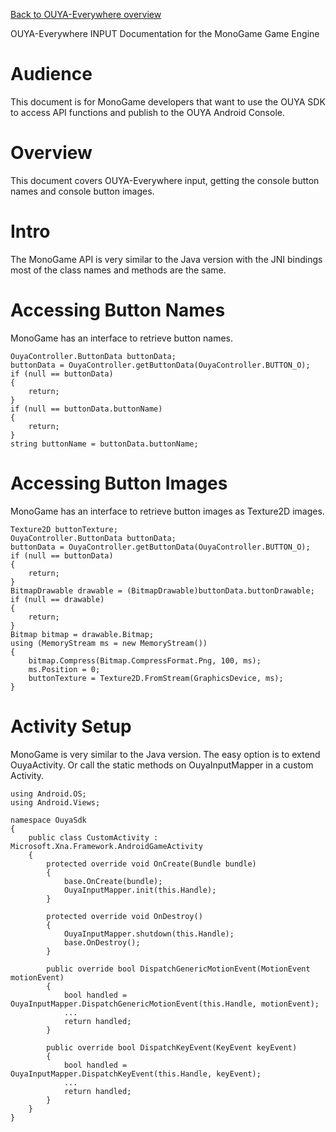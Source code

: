 [Back to OUYA-Everywhere overview](https://github.com/ouya/docs/blob/1.0.12/ouya-everywhere.md)


OUYA-Everywhere INPUT Documentation for the MonoGame Game Engine

# Audience #

This document is for MonoGame developers that want to use the OUYA SDK to access API functions and publish to the OUYA Android Console.

# Overview #

This document covers OUYA-Everywhere input, getting the console button names and console button images.

# Intro #

The MonoGame API is very similar to the Java version with the JNI bindings most of the class names and methods are the same.

# Accessing Button Names #

MonoGame has an interface to retrieve button names.

```
OuyaController.ButtonData buttonData;
buttonData = OuyaController.getButtonData(OuyaController.BUTTON_O);
if (null == buttonData)
{
	return;
}
if (null == buttonData.buttonName)
{
	return;
}
string buttonName = buttonData.buttonName;
```

# Accessing Button Images #

MonoGame has an interface to retrieve button images as Texture2D images.

```
Texture2D buttonTexture;
OuyaController.ButtonData buttonData;
buttonData = OuyaController.getButtonData(OuyaController.BUTTON_O);
if (null == buttonData)
{
	return;
}
BitmapDrawable drawable = (BitmapDrawable)buttonData.buttonDrawable;
if (null == drawable)
{
	return;
}
Bitmap bitmap = drawable.Bitmap;
using (MemoryStream ms = new MemoryStream())
{
	bitmap.Compress(Bitmap.CompressFormat.Png, 100, ms);
	ms.Position = 0;
	buttonTexture = Texture2D.FromStream(GraphicsDevice, ms);
}
```

# Activity Setup #

MonoGame is very similar to the Java version. The easy option is to extend OuyaActivity. Or call the static methods on OuyaInputMapper in a custom Activity.

```
using Android.OS;
using Android.Views;

namespace OuyaSdk
{
    public class CustomActivity : Microsoft.Xna.Framework.AndroidGameActivity
    {
        protected override void OnCreate(Bundle bundle)
        {
            base.OnCreate(bundle);
            OuyaInputMapper.init(this.Handle);
        }

        protected override void OnDestroy()
        {
            OuyaInputMapper.shutdown(this.Handle);
            base.OnDestroy();
        }

        public override bool DispatchGenericMotionEvent(MotionEvent motionEvent)
        {
            bool handled = OuyaInputMapper.DispatchGenericMotionEvent(this.Handle, motionEvent);
            ...
            return handled;
        }

        public override bool DispatchKeyEvent(KeyEvent keyEvent)
        {
            bool handled = OuyaInputMapper.DispatchKeyEvent(this.Handle, keyEvent);
            ...
            return handled;
        }
    }
}
```